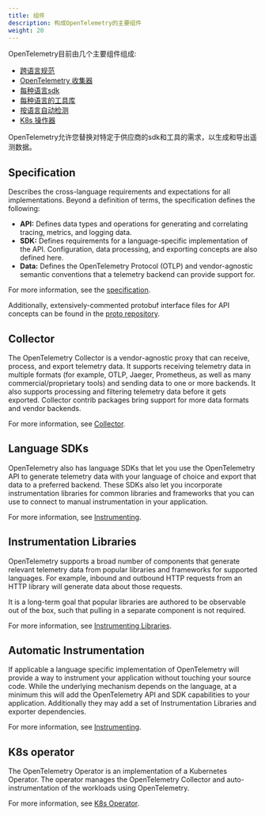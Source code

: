 ```yaml
---
title: 组件
description: 构成OpenTelemetry的主要组件
weight: 20
---
```


OpenTelemetry目前由几个主要组件组成:

- [跨语言规范](/docs/specs/otel/)
- [OpenTelemetry 收集器](/docs/collector/)
- [每种语言sdk](/docs/instrumentation/)
- [每种语言的工具库](/docs/concepts/instrumentation/libraries/)
- [按语言自动检测](/docs/concepts/instrumentation/automatic/)
- [K8s 操作器](/docs/k8s-operator/)

OpenTelemetry允许您替换对特定于供应商的sdk和工具的需求，以生成和导出遥测数据。

## Specification

Describes the cross-language requirements and expectations for all
implementations. Beyond a definition of terms, the specification defines the
following:

- **API:** Defines data types and operations for generating and correlating
  tracing, metrics, and logging data.
- **SDK:** Defines requirements for a language-specific implementation of the
  API. Configuration, data processing, and exporting concepts are also defined
  here.
- **Data:** Defines the OpenTelemetry Protocol (OTLP) and vendor-agnostic
  semantic conventions that a telemetry backend can provide support for.

For more information, see the [specification](/docs/specs/otel/).

Additionally, extensively-commented protobuf interface files for API concepts
can be found in the
[proto repository](https://github.com/open-telemetry/opentelemetry-proto).

## Collector

The OpenTelemetry Collector is a vendor-agnostic proxy that can receive,
process, and export telemetry data. It supports receiving telemetry data in
multiple formats (for example, OTLP, Jaeger, Prometheus, as well as many
commercial/proprietary tools) and sending data to one or more backends. It also
supports processing and filtering telemetry data before it gets exported.
Collector contrib packages bring support for more data formats and vendor
backends.

For more information, see [Collector](/docs/collector/).

## Language SDKs

OpenTelemetry also has language SDKs that let you use the OpenTelemetry API to
generate telemetry data with your language of choice and export that data to a
preferred backend. These SDKs also let you incorporate instrumentation libraries
for common libraries and frameworks that you can use to connect to manual
instrumentation in your application.

For more information, see [Instrumenting](/docs/concepts/instrumentation/).

## Instrumentation Libraries

OpenTelemetry supports a broad number of components that generate relevant
telemetry data from popular libraries and frameworks for supported languages.
For example, inbound and outbound HTTP requests from an HTTP library will
generate data about those requests.

It is a long-term goal that popular libraries are authored to be observable out
of the box, such that pulling in a separate component is not required.

For more information, see
[Instrumenting Libraries](/docs/concepts/instrumentation/libraries/).

## Automatic Instrumentation

If applicable a language specific implementation of OpenTelemetry will provide a
way to instrument your application without touching your source code. While the
underlying mechanism depends on the language, at a minimum this will add the
OpenTelemetry API and SDK capabilities to your application. Additionally they
may add a set of Instrumentation Libraries and exporter dependencies.

For more information, see
[Instrumenting](/docs/concepts/instrumentation/automatic/).

## K8s operator

The OpenTelemetry Operator is an implementation of a Kubernetes Operator. The
operator manages the OpenTelemetry Collector and auto-instrumentation of the
workloads using OpenTelemetry.

For more information, see [K8s Operator](/docs/k8s-operator/).
